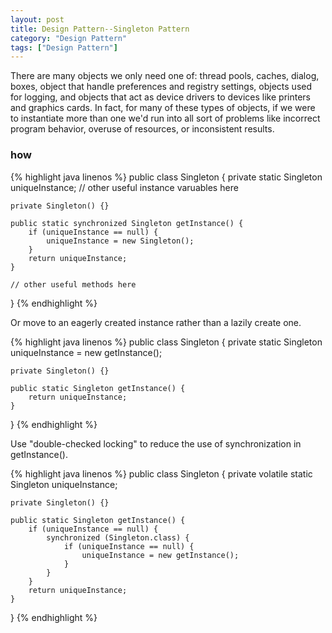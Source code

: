 ```yaml
---
layout: post
title: Design Pattern--Singleton Pattern
category: "Design Pattern"
tags: ["Design Pattern"]
---
```


There are many objects we only need one of: thread pools, caches, dialog, boxes, object that handle preferences and registry settings, objects used for logging, and objects that act as device drivers to devices like printers and graphics cards. In fact, for many of these types of objects, if we were to instantiate more than one we'd run into all sort of problems like incorrect program behavior, overuse of resources, or inconsistent results.

### how

{% highlight java linenos %}
public class Singleton {
    private static Singleton uniqueInstance;
    // other useful instance varuables here

    private Singleton() {}

    public static synchronized Singleton getInstance() {
        if (uniqueInstance == null) {
            uniqueInstance = new Singleton();
        }
        return uniqueInstance;
    }

    // other useful methods here
}
{% endhighlight %}

Or move to an eagerly created instance rather than a lazily create one.

{% highlight java linenos %}
public class Singleton {
    private static Singleton uniqueInstance = new getInstance();

    private Singleton() {}

    public static Singleton getInstance() {
        return uniqueInstance;
    }
}
{% endhighlight %}

Use "double-checked locking" to reduce the use of synchronization in getInstance().

{% highlight java linenos %}
public class Singleton {
    private volatile static Singleton uniqueInstance;

    private Singleton() {}

    public static Singleton getInstance() {
        if (uniqueInstance == null) {
            synchronized (Singleton.class) {
                if (uniqueInstance == null) {
                    uniqueInstance = new getInstance();
                }
            }
        }
        return uniqueInstance;
    }
}
{% endhighlight %}




